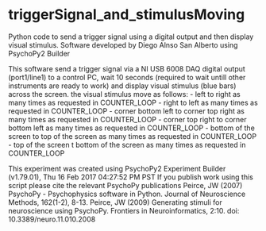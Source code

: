 # triggerSignal_and_stimulusMoving
Python code to send a trigger signal using a digital output and then display visual stimulus. Software developed by Diego Alnso San Alberto using PsychoPy2 Builder

This software send a trigger signal via a NI USB 6008 DAQ digital output (port1/line1) to a control PC, wait 10 seconds (required to wait untill other instruments are ready to work)
 and display visual stimulus (blue bars) across the screen. the visual stimulus move as follows:
    - left to right as many times as requested in COUNTER_LOOP
    - right to left as many times as requested in COUNTER_LOOP
    - corner bottom left to corner top right as many times as requested in COUNTER_LOOP
    - corner top right to corner bottom left as many times as requested in COUNTER_LOOP
    - bottom of the screen to top of the screen as many times as requested in COUNTER_LOOP
    - top of the screen t bottom of the screen as many times as requested in COUNTER_LOOP

This experiment was created using PsychoPy2 Experiment Builder (v1.79.01), Thu 16 Feb 2017 04:27:52 PM PST
If you publish work using this script please cite the relevant PsychoPy publications
  Peirce, JW (2007) PsychoPy - Psychophysics software in Python. Journal of Neuroscience Methods, 162(1-2), 8-13.
  Peirce, JW (2009) Generating stimuli for neuroscience using PsychoPy. Frontiers in Neuroinformatics, 2:10. doi: 10.3389/neuro.11.010.2008
